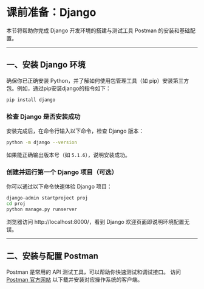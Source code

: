 # 课前准备：Django

本节将帮助你完成 Django 开发环境的搭建与测试工具 Postman 的安装和基础配置。

---

## 一、安装 Django 环境

确保你已正确安装 Python，并了解如何使用包管理工具（如 pip）安装第三方包。例如，通过pip安装django的指令如下：

```bash
pip install django
```

### 检查 Django 是否安装成功

安装完成后，在命令行输入以下命令，检查 Django 版本：

```bash
python -m django --version
```

如果能正确输出版本号（如 `5.1.6`），说明安装成功。

### 创建并运行第一个 Django 项目（可选）

你可以通过以下命令快速体验 Django 项目：

```bash
django-admin startproject proj
cd proj
python manage.py runserver
```

浏览器访问 http://localhost:8000/，看到 Django 欢迎页面即说明环境配置无误。

---

## 二、安装与配置 Postman

Postman 是常用的 API 测试工具，可以帮助你快速测试和调试接口。
访问 [Postman 官方网站](https://www.postman.com/) 以下载并安装对应操作系统的客户端。